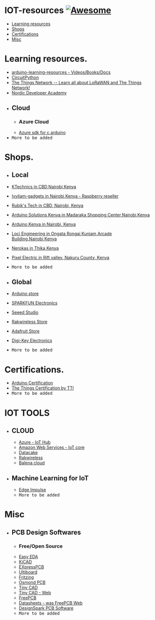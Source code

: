 # IOT-resources [![Awesome](https://cdn.rawgit.com/sindresorhus/awesome/d7305f38d29fed78fa85652e3a63e154dd8e8829/media/badge.svg)](https://github.com/sindresorhus/awesome)

- [Learning resources](#global)
- [Shops](#shops)
- [Certifications](#certifications)
- [Misc](#misc)


# Learning resources.
 - [arduino-learning-resources - Videos/Books/Docs](https://github.com/augnairobi/arduino-learning-resources)
 - [CircuitPython ](https://learn.adafruit.com/welcome-to-circuitpython)
 - [The Things Network -- Learn all about LoRaWAN and The Things Network! ](https://www.thethingsnetwork.org/docs/lorawan/)
 - [Nordic Developer Academy ](https://www.nordicsemi.com/Support/Nordic-Developer-Academy)
- ## Cloud 
  - ### Azure Cloud
   - [Azure sdk for c arduino ](https://github.com/Azure/azure-sdk-for-c-arduino)
 - <kbd> More to be added </kbd>


 # Shops.
  - ## Local
   - [ KTechnics in CBD,Nairobi,Kenya](https://www.ktechnics.com/)
   - [Ivyliam-gadgets in Nairobi,Kenya - Raspberry reseller](https://shop.ivyliam.com/)
   - [Rubik's Tech in CBD, Nairobi, Kenya ](https://www.rubikstech.co.ke/)
   - [Arduino Solutions Kenya in Madaraka Shopping Center,Nairobi,Kenya](https://askelectronics.co.ke/)
   - [Arduino Kenya in Nairobi, Kenya](https://arduinokenya.co.ke/)
   - [Loci Engineering in Ongata Rongai,Kunjam Arcade Building,Nairobi,Kenya](https://lociengineering.co.ke/)
   - [Nerokas in Thika,Kenya](https://store.nerokas.co.ke/)
   - [Pixel Electric in Rift valley, Nakuru County, Kenya](https://www.pixelelectric.com/)
   - <kbd> More to be added </kbd>
   
   
  
 - ## Global
  - [ Arduino store ](https://store.arduino.cc/)
  - [SPARKFUN Electronics](https://www.sparkfun.com/)
  - [Seeed Studio](https://www.seeedstudio.com/)
  - [Rakwireless Store](https://store.rakwireless.com/)
  - [Adafruit Store](https://www.adafruit.com/)
  - [Digi-Key Electronics](https://www.digikey.com/)
  - <kbd> More to be added </kbd>
  
  
# Certifications.
  - [Arduino Certification ](https://www.arduino.cc/education/certification)
  - [The Things Certification by TTI ](https://www.thethingsnetwork.org/achievements/)
  - <kbd> More to be added </kbd>
  
# IOT TOOLS
 - ## CLOUD
   - [Azure - IoT Hub](https://azure.microsoft.com/en-au/products/iot-hub/ )
   - [Amazon Web Services - IoT core]( https://aws.amazon.com/iot-core/ )
   - [Datacake](https://datacake.co/)
   - [Rakwireless](https://www.rakwireless.com/en-us/products/wisdm)
   - [Balena cloud](https://www.balena.io/)

 - ## Machine Learning for IoT
   - [Edge Impulse](https://www.edgeimpulse.com/)
   - <kbd> More to be added </kbd>


# Misc
  - ## PCB Design Softwares
    - ### Free/Open Source
    - [Easy EDA ](https://easyeda.com/)
    - [KiCAD ](https://www.kicad.org/)
    - [EXpressPCB ](https://www.expresspcb.com/)
    - [Ultiboard ](https://www.ni.com/en-za/shop/software/products/ultiboard.html)
    - [Fritzing ](https://fritzing.org/)
    - [Osmond PCB ](https://www.osmondpcb.com/)
    - [Tiny CAD ](https://www.tinycad.net/) 
    - [Tiny CAD - Web ](https://www.tinycad.net/Online/Home)
    - [FreePCB ](http://www.freepcb.com/)
    - [Datasheets - was FreePCB Web  ](https://www.datasheets.com/en)
    - [DesignSpark PCB Software ](https://www.rs-online.com/designspark/pcb-software)
    - <kbd> More to be added </kbd>
